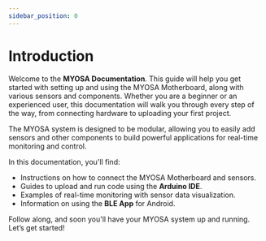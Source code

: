 ```yaml
---
sidebar_position: 0
---
```


# Introduction

Welcome to the **MYOSA Documentation**. This guide will help you get started with setting up and using the MYOSA Motherboard, along with various sensors and components. Whether you are a beginner or an experienced user, this documentation will walk you through every step of the way, from connecting hardware to uploading your first project.

The MYOSA system is designed to be modular, allowing you to easily add sensors and other components to build powerful applications for real-time monitoring and control. 

In this documentation, you'll find:

- Instructions on how to connect the MYOSA Motherboard and sensors.
- Guides to upload and run code using the **Arduino IDE**.
- Examples of real-time monitoring with sensor data visualization.
- Information on using the **BLE App** for Android.

Follow along, and soon you'll have your MYOSA system up and running. Let’s get started!

